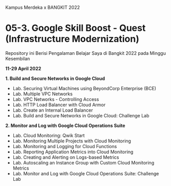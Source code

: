 Kampus Merdeka x BANGKIT 2022
# 05-3. Google Skill Boost - Quest (Infrastructure Modernization)
Repository ini Berisi Pengalaman Belajar Saya di Bangkit 2022 pada Minggu Kesembilan

**11-29 April 2022**  

**1. Build and Secure Networks in Google Cloud**  
  * Lab. Securing Virtual Machines using BeyondCorp Enterprise (BCE)
  * Lab. Multiple VPC Networks
  * Lab. VPC Networks - Controlling Access
  * Lab. HTTP Load Balancer with Cloud Armor
  * Lab. Create an Internal Load Balancer
  * Lab. Build and Secure Networks in Google Cloud: Challenge Lab
  
**2. Monitor and Log with Google Cloud Operations Suite**  
  * Lab. Cloud Monitoring: Qwik Start
  * Lab. Monitoring Multiple Projects with Cloud Monitoring
  * Lab. Monitoring and Logging for Cloud Functions
  * Lab. Reporting Application Metrics into Cloud Monitoring
  * Lab. Creating and Alerting on Logs-based Metrics
  * Lab. Autoscaling an Instance Group with Custom Cloud Monitoring Metrics
  * Lab. Monitor and Log with Google Cloud Operations Suite: Challenge Lab
